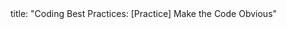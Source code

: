 <frontmatter>
title: "Coding Best Practices: [Practice] Make the Code Obvious"
</frontmatter>

<include src="index-body.md" boilerplate /> 
